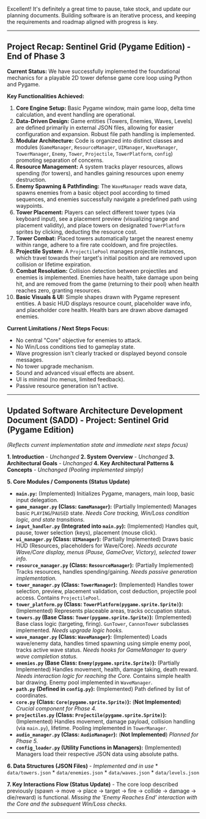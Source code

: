 Excellent! It's definitely a great time to pause, take stock, and update our planning documents. Building software is an iterative process, and keeping the requirements and roadmap aligned with progress is key.

---

## Project Recap: Sentinel Grid (Pygame Edition) - End of Phase 3

**Current Status:** We have successfully implemented the foundational mechanics for a playable 2D tower defense game core loop using Python and Pygame.

**Key Functionalities Achieved:**

1.  **Core Engine Setup:** Basic Pygame window, main game loop, delta time calculation, and event handling are operational.
2.  **Data-Driven Design:** Game entities (Towers, Enemies, Waves, Levels) are defined primarily in external JSON files, allowing for easier configuration and expansion. Robust file path handling is implemented.
3.  **Modular Architecture:** Code is organized into distinct classes and modules (`GameManager`, `ResourceManager`, `UIManager`, `WaveManager`, `TowerManager`, `Enemy`, `Tower`, `Projectile`, `TowerPlatform`, `config`) promoting separation of concerns.
4.  **Resource Management:** A system tracks player resources, allows spending (for towers), and handles gaining resources upon enemy destruction.
5.  **Enemy Spawning & Pathfinding:** The `WaveManager` reads wave data, spawns enemies from a basic object pool according to timed sequences, and enemies successfully navigate a predefined path using waypoints.
6.  **Tower Placement:** Players can select different tower types (via keyboard input), see a placement preview (visualizing range and placement validity), and place towers on designated `TowerPlatform` sprites by clicking, deducting the resource cost.
7.  **Tower Combat:** Placed towers automatically target the nearest enemy within range, adhere to a fire rate cooldown, and fire projectiles.
8.  **Projectile System:** A `ProjectilePool` manages projectile instances, which travel towards their target's initial position and are removed upon collision or lifetime expiration.
9.  **Combat Resolution:** Collision detection between projectiles and enemies is implemented. Enemies have health, take damage upon being hit, and are removed from the game (returning to their pool) when health reaches zero, granting resources.
10. **Basic Visuals & UI:** Simple shapes drawn with Pygame represent entities. A basic HUD displays resource count, placeholder wave info, and placeholder core health. Health bars are drawn above damaged enemies.

**Current Limitations / Next Steps Focus:**

*   No central "Core" objective for enemies to attack.
*   No Win/Loss conditions tied to gameplay state.
*   Wave progression isn't clearly tracked or displayed beyond console messages.
*   No tower upgrade mechanism.
*   Sound and advanced visual effects are absent.
*   UI is minimal (no menus, limited feedback).
*   Passive resource generation isn't active.

---

## Updated Software Architecture Development Document (SADD) - Project: Sentinel Grid (Pygame Edition)

*(Reflects current implementation state and immediate next steps focus)*

**1. Introduction** - *Unchanged*
**2. System Overview** - *Unchanged*
**3. Architectural Goals** - *Unchanged*
**4. Key Architectural Patterns & Concepts** - *Unchanged (Pooling implemented simply)*

**5. Core Modules / Components (Status Update)**

*   **`main.py`:** (Implemented) Initializes Pygame, managers, main loop, basic input delegation.
*   **`game_manager.py` (Class: `GameManager`):** (Partially Implemented) Manages basic `PLAYING`/`PAUSED` state. *Needs Core tracking, Win/Loss condition logic, and state transitions.*
*   **`input_handler.py` (Integrated into `main.py`):** (Implemented) Handles quit, pause, tower selection (keys), placement (mouse click).
*   **`ui_manager.py` (Class: `UIManager`):** (Partially Implemented) Draws basic HUD (Resources, placeholders for Wave/Core). *Needs accurate Wave/Core display, menus (Pause, GameOver, Victory), selected tower info.*
*   **`resource_manager.py` (Class: `ResourceManager`):** (Partially Implemented) Tracks resources, handles spending/gaining. *Needs passive generation implementation.*
*   **`tower_manager.py` (Class: `TowerManager`):** (Implemented) Handles tower selection, preview, placement validation, cost deduction, projectile pool access. Contains `ProjectilePool`.
*   **`tower_platform.py` (Class: `TowerPlatform(pygame.sprite.Sprite)`):** (Implemented) Represents placeable areas, tracks occupation status.
*   **`towers.py` (Base Class: `Tower(pygame.sprite.Sprite)`):** (Implemented) Base class logic (targeting, firing). `GunTower`, `CannonTower` subclasses implemented. *Needs upgrade logic hooks.*
*   **`wave_manager.py` (Class: `WaveManager`):** (Implemented) Loads wave/enemy data, handles timed spawning using simple enemy pool, tracks active wave status. *Needs hooks for GameManager to query wave completion status.*
*   **`enemies.py` (Base Class: `Enemy(pygame.sprite.Sprite)`):** (Partially Implemented) Handles movement, health, damage taking, death reward. *Needs interaction logic for reaching the Core.* Contains simple health bar drawing. Enemy pool implemented in `WaveManager`.
*   **`path.py` (Defined in `config.py`):** (Implemented) Path defined by list of coordinates.
*   **`core.py` (Class: `Core(pygame.sprite.Sprite)`):** (**Not Implemented**) *Crucial component for Phase 4.*
*   **`projectiles.py` (Class: `Projectile(pygame.sprite.Sprite)`):** (Implemented) Handles movement, damage payload, collision handling (via `main.py`), lifetime. Pooling implemented in `TowerManager`.
*   **`audio_manager.py` (Class: `AudioManager`):** (**Not Implemented**) *Planned for Phase 5.*
*   **`config_loader.py` (Utility Functions in Managers):** (Implemented) Managers load their respective JSON data using absolute paths.

**6. Data Structures (JSON Files)** - *Implemented and in use*
    *   `data/towers.json`
    *   `data/enemies.json`
    *   `data/waves.json`
    *   `data/levels.json`

**7. Key Interactions Flow (Status Update)** - The core loop described previously (spawn -> move -> place -> target -> fire -> collide -> damage -> die/reward) is functional. *Missing the 'Enemy Reaches End' interaction with the Core and the subsequent Win/Loss checks.*

---

